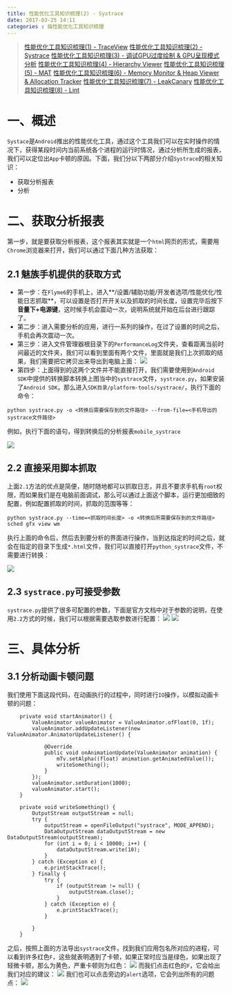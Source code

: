 ```yaml
---
title: 性能优化工具知识梳理(2) - Systrace
date: 2017-03-25 14:11
categories : 插性能优化工具知识梳理
---
```

> [性能优化工具知识梳理(1) - TraceView](http://www.jianshu.com/p/37c263f9886b)
[性能优化工具知识梳理(2) - Systrace](http://www.jianshu.com/p/41bb27235921)
[性能优化工具知识梳理(3) - 调试GPU过度绘制 & GPU呈现模式分析](http://www.jianshu.com/p/ac2d58666106)
[性能优化工具知识梳理(4) - Hierarchy Viewer](http://www.jianshu.com/p/7ac6a2b8d740)
[性能优化工具知识梳理(5) - MAT](http://www.jianshu.com/p/fa016c32360f)
[性能优化工具知识梳理(6) - Memory Monitor & Heap Viewer & Allocation Tracker](http://www.jianshu.com/p/29a539bca730)
[性能优化工具知识梳理(7) - LeakCanary](http://www.jianshu.com/p/3c055862f353)
[性能优化工具知识梳理(8) - Lint](http://www.jianshu.com/p/4ebe5d502842)

# 一、概述 
`Systace`是`Android`推出的性能优化工具，通过这个工具我们可以在实时操作的情况下，获得某段时间内当前系统各个进程的运行时情况，通过分析所生成的报表，我们可以定位出`App`卡顿的原因。下面，我们分以下两部分介绍`Systrace`的相关知识：
 - 获取分析报表 
 - 分析  

# 二、获取分析报表 
第一步，就是要获取分析报表，这个报表其实就是一个`html`网页的形式，需要用`Chrome`浏览器来打开，我们可以通过下面几种方法获取： 

## 2.1 魅族手机提供的获取方式 
- 第一步：在`Flyme6`的手机上，进入**/设置/辅助功能/开发者选项/性能优化/性能日志抓取**，可以设置是否打开开关以及抓取的时间长度，设置完毕后按下**音量下+电源键**，这时候手机会震动一次，说明系统就开始在后台进行跟踪了。 
- 第二步：进入需要分析的应用，进行一系列的操作，在过了设置的时间之后，手机会再次震动一次。 
- 第三步：进入文件管理器根目录下的`PerformanceLog`文件夹，查看距离当前时间最近的文件夹，我们可以看到里面有两个文件，里面就是我们上次抓取的结果，我们需要把它拷贝出来导出到电脑上面： ![](http://upload-images.jianshu.io/upload_images/1949836-001e772b9ebcd28a.png?imageMogr2/auto-orient/strip%7CimageView2/2/w/1240) 
- 第四步：上面得到的这两个文件并不能直接打开，我们需要使用到`Android SDK`中提供的转换脚本转换上图当中的`systrace`文件，`systrace.py`，如果安装了`Android SDK`，那么进入`SDK目录/platform-tools/systrace/`，执行下面的命令： 

``` 
python systrace.py -o <转换后需要保存到的文件路径> --from-file=<手机导出的systrace文件路径> 
``` 
例如，执行下面的语句，得到转换后的分析报表`mobile_systrace`

![](http://upload-images.jianshu.io/upload_images/1949836-5e49f921d4579f05.png?imageMogr2/auto-orient/strip%7CimageView2/2/w/1240)

## 2.2 直接采用脚本抓取
上面`2.1`方法的优点是简便，随时随地都可以抓取日志，并且不要求手机有`root`权限，而如果我们是在电脑前面调试，那么可以通过上面这个脚本，运行更加细致的配置，例如配置抓取的时间，抓取的范围等等：
```
python systrace.py --time=<抓取时间长度> -o <转换后所需要保存到的文件路径> sched gfx view wm
```
执行上面的命令后，然后去到要分析的界面进行操作，当到达指定的时间之后，就会在指定的目录下生成`*.html`文件，我们可以直接打开`python_systrace`文件，不需要进行转换：

![](http://upload-images.jianshu.io/upload_images/1949836-802257baf7040737.png?imageMogr2/auto-orient/strip%7CimageView2/2/w/1240)


## 2.3 `systrace.py`可接受参数
`systrace.py`提供了很多可配置的参数，下面是官方文档中对于参数的说明，在使用`2.2`方式的时候，我们可以根据需要选取参数进行配置：
![](http://upload-images.jianshu.io/upload_images/1949836-7000cecfe65be536.png?imageMogr2/auto-orient/strip%7CimageView2/2/w/1240)
![](http://upload-images.jianshu.io/upload_images/1949836-54fb03d7a95c2a6f.png?imageMogr2/auto-orient/strip%7CimageView2/2/w/1240)

# 三、具体分析
## 3.1 分析动画卡顿问题
我们使用下面这段代码，在动画执行的过程中，同时进行`IO`操作，以模拟动画卡顿的问题：
```
    private void startAnimator() {
        ValueAnimator valueAnimator = ValueAnimator.ofFloat(0, 1f);
        valueAnimator.addUpdateListener(new ValueAnimator.AnimatorUpdateListener() {

            @Override
            public void onAnimationUpdate(ValueAnimator animation) {
                mTv.setAlpha((float) animation.getAnimatedValue());
                writeSomething();
            }
        });
        valueAnimator.setDuration(1000);
        valueAnimator.start();
    }

    private void writeSomething() {
        OutputStream outputStream = null;
        try {
            outputStream = openFileOutput("systrace", MODE_APPEND);
            DataOutputStream dataOutputStream = new DataOutputStream(outputStream);
            for (int i = 0; i < 10000; i++) {
                dataOutputStream.write(10);
            }
        } catch (Exception e) {
            e.printStackTrace();
        } finally {
            try {
                if (outputStream != null) {
                    outputStream.close();
                }
            } catch (Exception e) {
                e.printStackTrace();
            }

        }
    }
```
之后，按照上面的方法导出`systrace`文件，找到我们应用包名所对应的进程，可以看到许多红色`F`，这些就表明遇到了卡顿，如果正常时应当是绿色，如果出现了轻微卡顿，那么为黄色，严重卡顿则为红色：
![](http://upload-images.jianshu.io/upload_images/1949836-242a1cf8ab6ee160.png?imageMogr2/auto-orient/strip%7CimageView2/2/w/1240)
而我们点击红色的`F`，它会给出我们对应的建议：
![](http://upload-images.jianshu.io/upload_images/1949836-50a3d0b1dccaa3be.png?imageMogr2/auto-orient/strip%7CimageView2/2/w/1240)
我们也可以点击旁边的`alert`选项，它会列出所有的问题点：
![](http://upload-images.jianshu.io/upload_images/1949836-d8263c767698e437.png?imageMogr2/auto-orient/strip%7CimageView2/2/w/1240)
